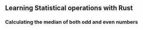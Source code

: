 ## Learning Statistical operations with Rust

### Calculating the median of both odd and even numbers
